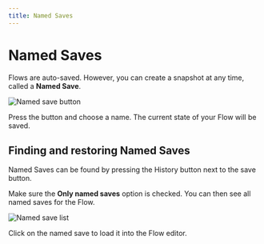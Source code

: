 ```yaml
---
title: Named Saves
---
```


# Named Saves

Flows are auto-saved. However, you can create a snapshot at any time, called a **Named Save**. 

![Named save button](named-save-button.png#width=600)

Press the button and choose a name. The current state of your Flow will be saved.

## Finding and restoring Named Saves
Named Saves can be found by pressing the History button next to the save button.

Make sure the **Only named saves** option is checked. You can then see all named saves for the Flow.

![Named save list](named-save-list.png#width=400)

Click on the named save to load it into the Flow editor.

